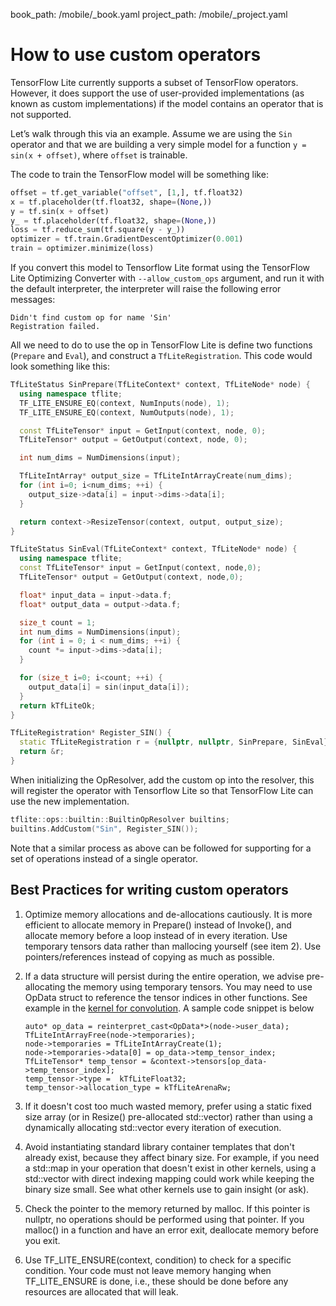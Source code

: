 book_path: /mobile/_book.yaml
project_path: /mobile/_project.yaml

# How to use custom operators

TensorFlow Lite currently supports a subset of TensorFlow operators. However, it
does support the use of user-provided implementations (as known as custom
implementations) if the model contains an operator that is not supported.

Let’s walk through this via an example. Assume we are using the `Sin` operator
and that we are building a very simple model for a function `y = sin(x +
offset)`, where `offset` is trainable.

The code to train the TensorFlow model will be something like:

```python
offset = tf.get_variable("offset", [1,], tf.float32)
x = tf.placeholder(tf.float32, shape=(None,))
y = tf.sin(x + offset)
y_ = tf.placeholder(tf.float32, shape=(None,))
loss = tf.reduce_sum(tf.square(y - y_))
optimizer = tf.train.GradientDescentOptimizer(0.001)
train = optimizer.minimize(loss)
```

If you convert this model to Tensorflow Lite format using the TensorFlow Lite
Optimizing Converter with `--allow_custom_ops` argument, and run it with the
default interpreter, the interpreter will raise the following error messages:

```
Didn't find custom op for name 'Sin'
Registration failed.
```

All we need to do to use the op in TensorFlow Lite is define two functions
(`Prepare` and `Eval`), and construct a `TfLiteRegistration`. This code would
look something like this:

```cpp
TfLiteStatus SinPrepare(TfLiteContext* context, TfLiteNode* node) {
  using namespace tflite;
  TF_LITE_ENSURE_EQ(context, NumInputs(node), 1);
  TF_LITE_ENSURE_EQ(context, NumOutputs(node), 1);

  const TfLiteTensor* input = GetInput(context, node, 0);
  TfLiteTensor* output = GetOutput(context, node, 0);

  int num_dims = NumDimensions(input);

  TfLiteIntArray* output_size = TfLiteIntArrayCreate(num_dims);
  for (int i=0; i<num_dims; ++i) {
    output_size->data[i] = input->dims->data[i];
  }

  return context->ResizeTensor(context, output, output_size);
}

TfLiteStatus SinEval(TfLiteContext* context, TfLiteNode* node) {
  using namespace tflite;
  const TfLiteTensor* input = GetInput(context, node,0);
  TfLiteTensor* output = GetOutput(context, node,0);

  float* input_data = input->data.f;
  float* output_data = output->data.f;

  size_t count = 1;
  int num_dims = NumDimensions(input);
  for (int i = 0; i < num_dims; ++i) {
    count *= input->dims->data[i];
  }

  for (size_t i=0; i<count; ++i) {
    output_data[i] = sin(input_data[i]);
  }
  return kTfLiteOk;
}

TfLiteRegistration* Register_SIN() {
  static TfLiteRegistration r = {nullptr, nullptr, SinPrepare, SinEval};
  return &r;
}
```

When initializing the OpResolver, add the custom op into the resolver, this will
register the operator with Tensorflow Lite so that TensorFlow Lite can use the
new implementation.

```cpp
tflite::ops::builtin::BuiltinOpResolver builtins;
builtins.AddCustom("Sin", Register_SIN());
```

Note that a similar process as above can be followed for supporting for a set of
operations instead of a single operator.

## Best Practices for writing custom operators

1.  Optimize memory allocations and de-allocations cautiously. It is more
    efficient to allocate memory in Prepare() instead of Invoke(), and allocate
    memory before a loop instead of in every iteration. Use temporary tensors
    data rather than mallocing yourself (see item 2). Use pointers/references
    instead of copying as much as possible.

2.  If a data structure will persist during the entire operation, we advise
    pre-allocating the memory using temporary tensors. You may need to use
    OpData struct to reference the tensor indices in other functions. See
    example in the
    [kernel for convolution](https://github.com/tensorflow/tensorflow/blob/master/tensorflow/contrib/lite/kernels/conv.cc).
    A sample code snippet is below

    ```
    auto* op_data = reinterpret_cast<OpData*>(node->user_data);
    TfLiteIntArrayFree(node->temporaries);
    node->temporaries = TfLiteIntArrayCreate(1);
    node->temporaries->data[0] = op_data->temp_tensor_index;
    TfLiteTensor* temp_tensor = &context->tensors[op_data->temp_tensor_index];
    temp_tensor->type =  kTfLiteFloat32;
    temp_tensor->allocation_type = kTfLiteArenaRw;
    ```

3.  If it doesn't cost too much wasted memory, prefer using a static fixed size
    array (or in Resize() pre-allocated std::vector) rather than using a
    dynamically allocating std::vector every iteration of execution.

4.  Avoid instantiating standard library container templates that don't already
    exist, because they affect binary size. For example, if you need a std::map
    in your operation that doesn't exist in other kernels, using a std::vector
    with direct indexing mapping could work while keeping the binary size small.
    See what other kernels use to gain insight (or ask).

5.  Check the pointer to the memory returned by malloc. If this pointer is
    nullptr, no operations should be performed using that pointer. If you
    malloc() in a function and have an error exit, deallocate memory before you
    exit.

6.  Use TF_LITE_ENSURE(context, condition) to check for a specific condition.
    Your code must not leave memory hanging when TF_LITE_ENSURE is done, i.e.,
    these should be done before any resources are allocated that will leak.
